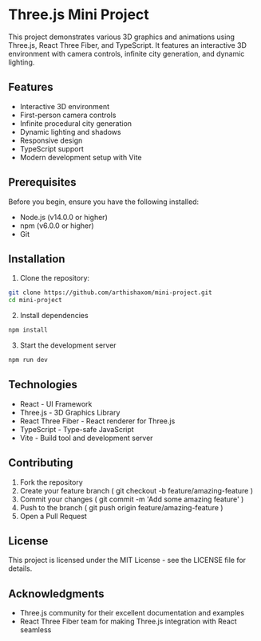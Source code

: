 # Three.js Mini Project

This project demonstrates various 3D graphics and animations using Three.js, React Three Fiber, and TypeScript. It features an interactive 3D environment with camera controls, infinite city generation, and dynamic lighting.

## Features

- Interactive 3D environment
- First-person camera controls
- Infinite procedural city generation
- Dynamic lighting and shadows
- Responsive design
- TypeScript support
- Modern development setup with Vite

## Prerequisites

Before you begin, ensure you have the following installed:

- Node.js (v14.0.0 or higher)
- npm (v6.0.0 or higher)
- Git

## Installation

1. Clone the repository:

```bash
git clone https://github.com/arthishaxom/mini-project.git
cd mini-project
```

2. Install dependencies

```bash
npm install
```

3. Start the development server

```bash
npm run dev
```

## Technologies

- React - UI Framework
- Three.js - 3D Graphics Library
- React Three Fiber - React renderer for Three.js
- TypeScript - Type-safe JavaScript
- Vite - Build tool and development server

## Contributing

1. Fork the repository
2. Create your feature branch ( git checkout -b feature/amazing-feature )
3. Commit your changes ( git commit -m 'Add some amazing feature' )
4. Push to the branch ( git push origin feature/amazing-feature )
5. Open a Pull Request

## License

This project is licensed under the MIT License - see the LICENSE file for details.

## Acknowledgments

- Three.js community for their excellent documentation and examples
- React Three Fiber team for making Three.js integration with React seamless
